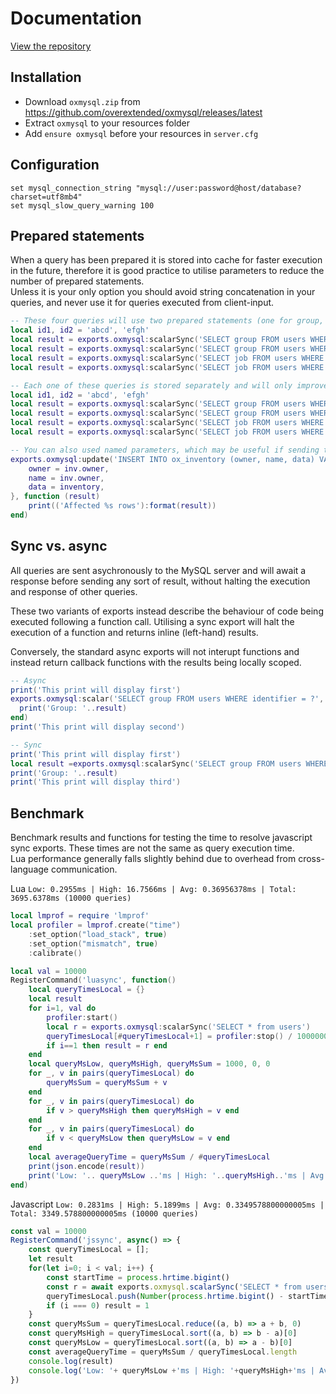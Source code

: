 # Documentation
[View the repository](https://github.com/overextended/oxmysql/)

## Installation
* Download `oxmysql.zip` from https://github.com/overextended/oxmysql/releases/latest
* Extract `oxmysql` to your resources folder
* Add `ensure oxmysql` before your resources in `server.cfg`

## Configuration
```
set mysql_connection_string "mysql://user:password@host/database?charset=utf8mb4"
set mysql_slow_query_warning 100
```

## Prepared statements
When a query has been prepared it is stored into cache for faster execution in the future, therefore it is good practice to utilise parameters to reduce the number of prepared statements.  
Unless it is your only option you should avoid string concatenation in your queries, and never use it for queries executed from client-input.
```lua
-- These four queries will use two prepared statements (one for group, one for job), only requiring the parameters to be passed
local id1, id2 = 'abcd', 'efgh'
local result = exports.oxmysql:scalarSync('SELECT group FROM users WHERE identifier = ?', {id1})
local result = exports.oxmysql:scalarSync('SELECT group FROM users WHERE identifier = ?', {id2})
local result = exports.oxmysql:scalarSync('SELECT job FROM users WHERE identifier = ?', {id1})
local result = exports.oxmysql:scalarSync('SELECT job FROM users WHERE identifier = ?', {id2})

-- Each one of these queries is stored separately and will only improve the speed when called exactly as they are stored
local id1, id2 = 'abcd', 'efgh'
local result = exports.oxmysql:scalarSync('SELECT group FROM users WHERE identifier = "'..id1..'"')
local result = exports.oxmysql:scalarSync('SELECT group FROM users WHERE identifier = "'..id2..'"')
local result = exports.oxmysql:scalarSync('SELECT job FROM users WHERE identifier = "'..id1..'"')
local result = exports.oxmysql:scalarSync('SELECT job FROM users WHERE identifier = "'..id2..'"')

-- You can also used named parameters, which may be useful if sending the same parameter multiple times
exports.oxmysql:update('INSERT INTO ox_inventory (owner, name, data) VALUES (:owner, :name, :data) ON DUPLICATE KEY UPDATE data = :data', {
	owner = inv.owner,
	name = inv.owner,
	data = inventory,
}, function (result)
	print(('Affected %s rows'):format(result))
end)
```

## Sync vs. async
All queries are sent asychronously to the MySQL server and will await a response before sending any sort of result, without halting the execution and response of other queries.

These two variants of exports instead describe the behaviour of code being executed following a function call. Utilising a sync export will halt the execution of a function and returns inline (left-hand) results.

Conversely, the standard async exports will not interupt functions and instead return callback functions with the results being locally scoped.

```lua
-- Async
print('This print will display first')
exports.oxmysql:scalar('SELECT group FROM users WHERE identifier = ?', {playerIdentifier}, function(result)
  print('Group: '..result)
end)
print('This print will display second')

-- Sync
print('This print will display first')
local result =exports.oxmysql:scalarSync('SELECT group FROM users WHERE identifier = ?', {playerIdentifier})
print('Group: '..result)
print('This print will display third')
```

## Benchmark
Benchmark results and functions for testing the time to resolve javascript sync exports. These times are not the same as query execution time.  
Lua performance generally falls slightly behind due to overhead from cross-language communication.

Lua
`Low: 0.2955ms | High: 16.7566ms | Avg: 0.36956378ms | Total: 3695.6378ms (10000 queries)`
```lua
local lmprof = require 'lmprof'
local profiler = lmprof.create("time")
	:set_option("load_stack", true)
	:set_option("mismatch", true)
	:calibrate()

local val = 10000
RegisterCommand('luasync', function()
	local queryTimesLocal = {}
	local result
	for i=1, val do
		profiler:start()
		local r = exports.oxmysql:scalarSync('SELECT * from users')
		queryTimesLocal[#queryTimesLocal+1] = profiler:stop() / 1000000
		if i==1 then result = r end
	end
	local queryMsLow, queryMsHigh, queryMsSum = 1000, 0, 0
	for _, v in pairs(queryTimesLocal) do
		queryMsSum = queryMsSum + v
	end
	for _, v in pairs(queryTimesLocal) do
		if v > queryMsHigh then queryMsHigh = v end
	end
	for _, v in pairs(queryTimesLocal) do
		if v < queryMsLow then queryMsLow = v end
	end
	local averageQueryTime = queryMsSum / #queryTimesLocal
	print(json.encode(result))
	print('Low: '.. queryMsLow ..'ms | High: '..queryMsHigh..'ms | Avg: '..averageQueryTime..'ms | Total: '..queryMsSum..'ms ('..#queryTimesLocal..' queries)')
end)
```

Javascript
`Low: 0.2831ms | High: 5.1899ms | Avg: 0.3349578800000005ms | Total: 3349.578800000005ms (10000 queries)`
```js
const val = 10000
RegisterCommand('jssync', async() => {
    const queryTimesLocal = [];
	let result
    for(let i=0; i < val; i++) {
        const startTime = process.hrtime.bigint()
        const r = await exports.oxmysql.scalarSync('SELECT * from users')
        queryTimesLocal.push(Number(process.hrtime.bigint() - startTime) / 1000000)
        if (i === 0) result = 1
    }
    const queryMsSum = queryTimesLocal.reduce((a, b) => a + b, 0)
    const queryMsHigh = queryTimesLocal.sort((a, b) => b - a)[0]
    const queryMsLow = queryTimesLocal.sort((a, b) => a - b)[0]
    const averageQueryTime = queryMsSum / queryTimesLocal.length
	console.log(result)
    console.log('Low: '+ queryMsLow +'ms | High: '+queryMsHigh+'ms | Avg: '+averageQueryTime+'ms | Total: '+queryMsSum+'ms ('+queryTimesLocal.length+' queries)')
})
```
